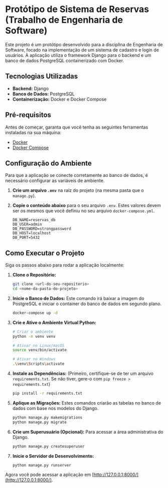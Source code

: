 # Protótipo de Sistema de Reservas (Trabalho de Engenharia de Software)

Este projeto é um protótipo desenvolvido para a disciplina de Engenharia de Software, focado na implementação de um sistema de cadastro e login de usuários. A aplicação utiliza o framework Django para o backend e um banco de dados PostgreSQL containerizado com Docker.

## Tecnologias Utilizadas

* **Backend:** Django
* **Banco de Dados:** PostgreSQL
* **Containerização:** Docker e Docker Compose

## Pré-requisitos

Antes de começar, garanta que você tenha as seguintes ferramentas instaladas na sua máquina:
* [Docker](https://www.docker.com/get-started)
* [Docker Compose](https://docs.docker.com/compose/install/)

## Configuração do Ambiente

Para que a aplicação se conecte corretamente ao banco de dados, é necessário configurar as variáveis de ambiente.

1.  **Crie um arquivo `.env`** na raiz do projeto (na mesma pasta que o `manage.py`).

2.  **Copie o conteúdo abaixo** para o seu arquivo `.env`. Estes valores devem ser os mesmos que você definiu no seu arquivo `docker-compose.yml`.

    ```env
    DB_NAME=reservas_db
    DB_USER=admin
    DB_PASSWORD=strongpassword
    DB_HOST=localhost
    DB_PORT=5432
    ```

## Como Executar o Projeto

Siga os passos abaixo para rodar a aplicação localmente:

1.  **Clone o Repositório:**
    ```bash
    git clone <url-do-seu-repositorio>
    cd <nome-da-pasta-do-projeto>
    ```

2.  **Inicie o Banco de Dados:**
    Este comando irá baixar a imagem do PostgreSQL e iniciar o container do banco de dados em segundo plano.
    ```bash
    docker-compose up -d
    ```

3.  **Crie e Ative o Ambiente Virtual Python:**
    ```bash
    # Criar o ambiente
    python -m venv venv

    # Ativar no Linux/macOS
    source venv/bin/activate

    # Ativar no Windows
    .\venv\Scripts\activate
    ```

4.  **Instale as Dependências:**
    (Primeiro, certifique-se de ter um arquivo `requirements.txt`. Se não tiver, gere-o com `pip freeze > requirements.txt`)
    ```bash
    pip install -r requirements.txt
    ```

5.  **Aplique as Migrações:**
    Estes comandos criarão as tabelas no banco de dados com base nos modelos do Django.
    ```bash
    python manage.py makemigrations
    python manage.py migrate
    ```

6.  **Crie um Superusuário (Opcional):**
    Para acessar a área administrativa do Django.
    ```bash
    python manage.py createsuperuser
    ```

7.  **Inicie o Servidor de Desenvolvimento:**
    ```bash
    python manage.py runserver
    ```

Agora você pode acessar a aplicação em [http://127.0.0.1:8000/](http://127.0.0.1:8000/).